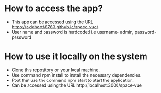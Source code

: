 # How to access the app?
- This app can be accessed using the URL https://siddharth8763.github.io/space-vue/
- User name and password is hardcoded i.e username- admin, password- password

# How to use it locally on the system
- Clone this repository on your local machine.
- Use command npm install to install the necessary dependencies.
- Post that use the command npm start to start the application.
- Can be accessed using the URL http://localhost:3000/space-vue
